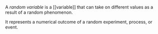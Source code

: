 A *random variable* is a [[variable]] that can take on different values as a result of a random phenomenon. 

It represents a numerical outcome of a random experiment, process, or event. 